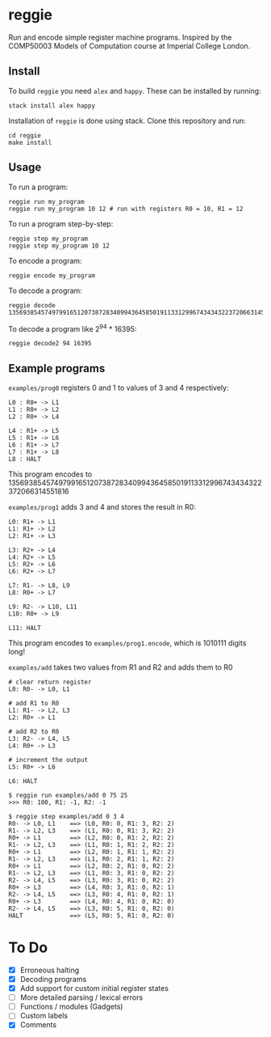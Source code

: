 # reggie

Run and encode simple register machine programs. Inspired by the COMP50003 Models of Computation course at Imperial College London.

## Install

To build `reggie` you need `alex` and `happy`. These can be installed by running: 

```
stack install alex happy
```

Installation of `reggie` is done using stack. Clone this repository and run:

```
cd reggie
make install
```

## Usage

To run a program:

```
reggie run my_program
reggie run my_program 10 12 # run with registers R0 = 10, R1 = 12
```

To run a program step-by-step:

```
reggie step my_program
reggie step my_program 10 12
```

To encode a program:

```
reggie encode my_program
```

To decode a program:

```
reggie decode 1356938545749799165120738728340994364585019113312996743434322372066314551816
```

To decode a program like 2<sup>94</sup> * 16395:

```
reggie decode2 94 16395
```

## Example programs

`examples/prog0` registers 0 and 1 to values of 3 and 4 respectively:

```
L0 : R0+ -> L1
L1 : R0+ -> L2
L2 : R0+ -> L4

L4 : R1+ -> L5
L5 : R1+ -> L6
L6 : R1+ -> L7
L7 : R1+ -> L8
L8 : HALT
```

This program encodes to 1356938545749799165120738728340994364585019113312996743434322372066314551816

`examples/prog1` adds 3 and 4 and stores the result in R0:

```
L0: R1+ -> L1
L1: R1+ -> L2
L2: R1+ -> L3

L3: R2+ -> L4
L4: R2+ -> L5
L5: R2+ -> L6
L6: R2+ -> L7

L7: R1- -> L8, L9
L8: R0+ -> L7

L9: R2- -> L10, L11
L10: R0+ -> L9

L11: HALT
```

This program encodes to `examples/prog1.encode`, which is 1010111 digits long!

`examples/add` takes two values from R1 and R2 and adds them to R0

```
# clear return register
L0: R0- -> L0, L1

# add R1 to R0
L1: R1- -> L2, L3
L2: R0+ -> L1

# add R2 to R0
L3: R2- -> L4, L5
L4: R0+ -> L3

# increment the output
L5: R0+ -> L6

L6: HALT
```

```
$ reggie run examples/add 0 75 25
>>> R0: 100, R1: -1, R2: -1
```

```
$ reggie step examples/add 0 3 4
R0- -> L0, L1    ==> (L0, R0: 0, R1: 3, R2: 2)
R1- -> L2, L3    ==> (L1, R0: 0, R1: 3, R2: 2)
R0+ -> L1        ==> (L2, R0: 0, R1: 2, R2: 2)
R1- -> L2, L3    ==> (L1, R0: 1, R1: 2, R2: 2)
R0+ -> L1        ==> (L2, R0: 1, R1: 1, R2: 2)
R1- -> L2, L3    ==> (L1, R0: 2, R1: 1, R2: 2)
R0+ -> L1        ==> (L2, R0: 2, R1: 0, R2: 2)
R1- -> L2, L3    ==> (L1, R0: 3, R1: 0, R2: 2)
R2- -> L4, L5    ==> (L3, R0: 3, R1: 0, R2: 2)
R0+ -> L3        ==> (L4, R0: 3, R1: 0, R2: 1)
R2- -> L4, L5    ==> (L3, R0: 4, R1: 0, R2: 1)
R0+ -> L3        ==> (L4, R0: 4, R1: 0, R2: 0)
R2- -> L4, L5    ==> (L3, R0: 5, R1: 0, R2: 0)
HALT             ==> (L5, R0: 5, R1: 0, R2: 0)
```

# To Do

- [x] Erroneous halting
- [x] Decoding programs
- [x] Add support for custom initial register states
- [ ] More detailed parsing / lexical errors
- [ ] Functions / modules (Gadgets)
- [ ] Custom labels
- [x] Comments

